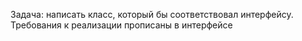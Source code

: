 Задача: написать класс, который бы соответствовал интерфейсу. Требования к реализации прописаны в интерфейсе